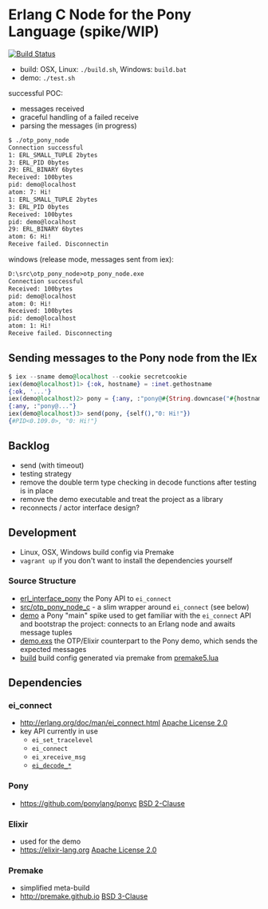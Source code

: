 # Erlang C Node for the Pony Language (spike/WIP)

[![Build Status](https://travis-ci.org/d-led/otp_pony_node.svg?branch=master)](https://travis-ci.org/d-led/otp_pony_node)

- build: OSX, Linux: `./build.sh`, Windows: `build.bat`
- demo: `./test.sh`

successful POC:

- messages received
- graceful handling of a failed receive
- parsing the messages (in progress)

```txt
$ ./otp_pony_node
Connection successful
1: ERL_SMALL_TUPLE 2bytes
3: ERL_PID 0bytes
29: ERL_BINARY 6bytes
Received: 100bytes
pid: demo@localhost
atom: 7: Hi!
1: ERL_SMALL_TUPLE 2bytes
3: ERL_PID 0bytes
Received: 100bytes
pid: demo@localhost
29: ERL_BINARY 6bytes
atom: 6: Hi!
Receive failed. Disconnectin
```

windows (release mode, messages sent from iex):

```txt
D:\src\otp_pony_node>otp_pony_node.exe
Connection successful
Received: 100bytes
pid: demo@localhost
atom: 0: Hi!
Received: 100bytes
pid: demo@localhost
atom: 1: Hi!
Receive failed. Disconnecting
```

## Sending messages to the Pony node from the IEx

```elixir
$ iex --sname demo@localhost --cookie secretcookie
iex(demo@localhost)1> {:ok, hostname} = :inet.gethostname
{:ok, '...'}
iex(demo@localhost)2> pony = {:any, :"pony@#{String.downcase("#{hostname}")}"}
{:any, :"pony@..."}
iex(demo@localhost)3> send(pony, {self(),"0: Hi!"})
{#PID<0.109.0>, "0: Hi!"}
```

## Backlog

- send (with timeout)
- testing strategy
- remove the double term type checking in decode functions after testing is in place
- remove the demo executable and treat the project as a library
- reconnects / actor interface design?

## Development

- Linux, OSX, Windows build config via Premake
- `vagrant up` if you don't want to install the dependencies yourself

### Source Structure

- [erl_interface_pony](erl_interface_pony) the Pony API to `ei_connect`
- [src/otp_pony_node_c](src/otp_pony_node_c) - a slim wrapper around `ei_connect` (see below)
- [demo](demo) a Pony "main" spike used to get familiar with the `ei_connect` API and bootstrap the project: connects to an Erlang node and awaits message tuples
- [demo.exs](demo.exs) the OTP/Elixir counterpart to the Pony demo, which sends the expected messages
- [build](build) build config generated via premake from [premake5.lua](premake5.lua)

## Dependencies

### ei_connect

- http://erlang.org/doc/man/ei_connect.html [Apache License 2.0](https://www.erlang.org/about)
- key API currently in use
  - `ei_set_tracelevel`
  - `ei_connect`
  - `ei_xreceive_msg`
  - [`ei_decode_*`](http://erlang.org/doc/man/ei.html)

### Pony

- https://github.com/ponylang/ponyc [BSD 2-Clause](https://github.com/ponylang/ponyc/blob/master/LICENSE)

### Elixir

- used for the demo
- https://elixir-lang.org [Apache License 2.0](https://github.com/elixir-lang/elixir/blob/master/LICENSE)

### Premake

- simplified meta-build
- http://premake.github.io [BSD 3-Clause](https://github.com/premake/premake-core/blob/master/LICENSE.txt)
